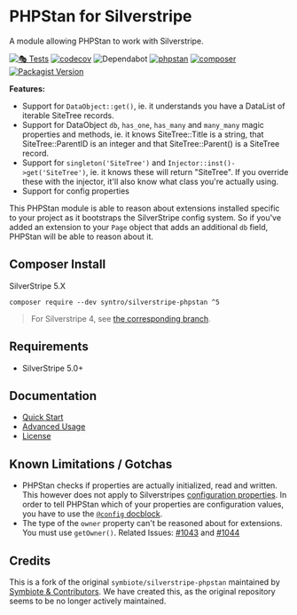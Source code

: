 # PHPStan for Silverstripe

A module allowing PHPStan to work with Silverstripe.

[![🎭 Tests](https://github.com/syntro-opensource/silverstripe-phpstan/workflows/%F0%9F%8E%AD%20Tests/badge.svg)](https://github.com/syntro-opensource/silverstripe-phpstan/actions?query=workflow%3A%22%F0%9F%8E%AD+Tests%22+branch%3A%22master%22)
[![codecov](https://codecov.io/gh/syntro-opensource/silverstripe-phpstan/branch/master/graph/badge.svg)](https://codecov.io/gh/syntro-opensource/silverstripe-phpstan)
![Dependabot](https://img.shields.io/badge/dependabot-active-brightgreen?logo=dependabot)
[![phpstan](https://img.shields.io/badge/PHPStan-enabled-success)](https://github.com/phpstan/phpstan)
[![composer](https://img.shields.io/packagist/dt/syntro/silverstripe-phpstan?color=success&logo=composer)](https://packagist.org/packages/syntro/silverstripe-phpstan)
[![Packagist Version](https://img.shields.io/packagist/v/syntro/silverstripe-phpstan?label=stable&logo=composer)](https://packagist.org/packages/syntro/silverstripe-phpstan)


**Features:**

- Support for `DataObject::get()`, ie. it understands you have a DataList of iterable SiteTree records.
- Support for DataObject `db`, `has_one`, `has_many` and `many_many` magic properties and methods, ie. it knows SiteTree::Title is a string, that SiteTree::ParentID is an integer and that SiteTree::Parent() is a SiteTree record.
- Support for `singleton('SiteTree')` and `Injector::inst()->get('SiteTree')`, ie. it knows these will return "SiteTree". If you override these with the injector, it'll also know what class you're actually using.
- Support for config properties

This PHPStan module is able to reason about extensions installed specific to your project as it bootstraps the SilverStripe config system. So if you've added an extension to your `Page` object that adds an additional `db` field, PHPStan will be able to reason about it.

## Composer Install

SilverStripe 5.X
```
composer require --dev syntro/silverstripe-phpstan ^5
```
> For Silverstripe 4, see [the corresponding branch](https://github.com/syntro-opensource/silverstripe-phpstan/tree/4).

## Requirements

* SilverStripe 5.0+

## Documentation

* [Quick Start](docs/en/quick-start.md)
* [Advanced Usage](docs/en/advanced-usage.md)
* [License](LICENSE.md)

## Known Limitations / Gotchas

* PHPStan checks if properties are actually initialized, read and written. This
however does not apply to Silverstripes [configuration properties](https://docs.silverstripe.org/en/4/developer_guides/configuration/configuration/#configuration-properties).
In order to tell PHPStan which of your properties are configuration values, you have
to use the [`@config` docblock](https://docs.silverstripe.org/en/5/developer_guides/configuration/configuration/#configuration-properties).
* The type of the `owner` property can't be reasoned about for extensions. You must use `getOwner()`. Related Issues: [#1043](https://github.com/phpstan/phpstan/issues/1043) and [#1044](https://github.com/phpstan/phpstan/issues/1044)

## Credits
This is a fork of the original `symbiote/silverstripe-phpstan` maintained by
[Symbiote & Contributors](https://github.com/symbiote/silverstripe-phpstan).
We have created this, as the original repository seems to be no longer actively
maintained.
